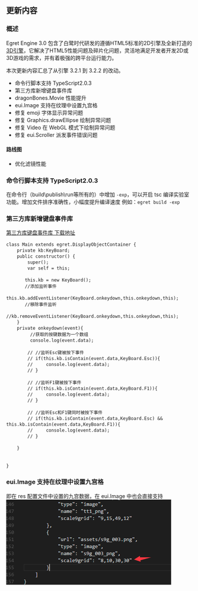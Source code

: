 ## 更新内容

### 概述

Egret Engine 3.0 包含了白鹭时代研发的遵循HTML5标准的2D引擎及全新打造的[3D引擎](https://github.com/egret-labs/egret-3d)，它解决了HTML5性能问题及碎片化问题，灵活地满足开发者开发2D或3D游戏的需求，并有着极强的跨平台运行能力。


本次更新内容汇总了从引擎 3.2.1 到 3.2.2 的改动。

* 命令行脚本支持 TypeScript2.0.3
* 第三方库新增键盘事件库
* dragonBones.Movie 性能提升
* eui.Image 支持在纹理中设置九宫格
* 修复 emoji 字体显示异常问题
* 修复 Graphics.drawEllipse 绘制异常问题
* 修复 Video 在 WebGL 模式下绘制异常问题
* 修复 eui.Scroller 派发事件错误问题

#### 路线图
* 优化滤镜性能


### 命令行脚本支持 TypeScript2.0.3

在命令行（build\publish\run等所有的）中增加 `-exp`，可以开启 tsc 编译实验室功能。增加文件排序准确性，小幅度提升编译速度
例如：`egret build -exp`


### 第三方库新增键盘事件库

[第三方库键盘事件库 下载地址](https://github.com/egret-labs/egret-game-library/tree/master/keyboard)

~~~
class Main extends egret.DisplayObjectContainer {
    private kb:KeyBoard;
    public constructor() {
        super();
        var self = this;

       this.kb = new KeyBoard();
       //添加监听事件
       this.kb.addEventListener(KeyBoard.onkeydown,this.onkeydown,this);
       //移除事件监听
       //kb.removeEventListener(KeyBoard.onkeydown,this.onkeydown,this);
    }
    private onkeydown(event){
         //获取的按键数据为一个数组
         console.log(event.data);

        // //监听Esc键被按下事件
        // if(this.kb.isContain(event.data,KeyBoard.Esc)){
        //     console.log(event.data);
        // }

        // //监听F1键被按下事件
        // if(this.kb.isContain(event.data,KeyBoard.F1)){
        //     console.log(event.data);
        // }

        // //监听Esc和F1键同时被按下事件
        // if(this.kb.isContain(event.data,KeyBoard.Esc) && this.kb.isContain(event.data,KeyBoard.F1)){
        //     console.log(event.data);
        // }

    }


}
~~~

### eui.Image 支持在纹理中设置九宫格

即在 res 配置文件中设置的九宫数据，在 eui.Image 中也会直接支持
![image](1.png)
